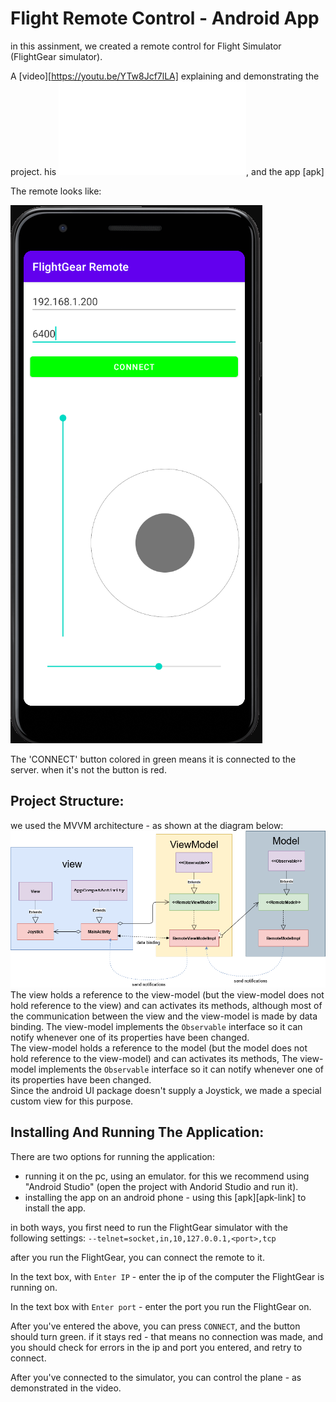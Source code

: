 # Flight Remote Control - Android App

in this assinment, we created a remote control for Flight Simulator (FlightGear simulator).

A [video][https://youtu.be/YTw8Jcf7lLA] explaining and demonstrating the project. his ![slides](resources/presentaion.pdf), and the app [apk]

The remote looks like:

![remote](resources/app.png?raw=TRUE)

The 'CONNECT' button colored in green means it is connected to the server. when it's not the button is red.

## Project Structure:
we used the MVVM architecture - as shown at the diagram below:
![UML](resources/class_diagram.png?raw=TRUE)  
The view holds a reference to the view-model (but the view-model does not hold reference to the view) and can activates its methods, although most of the communication between the view and the view-model is made by data binding. The view-model implements the ```Observable``` interface so it can notify whenever one of its properties have been changed.  
The view-model holds a reference to the model (but the model does not hold reference to the view-model) and can activates its methods, The view-model implements the ```Observable``` interface so it can notify whenever one of its properties have been changed.  
Since the android UI package doesn't supply a Joystick, we made a special custom view for this purpose.

## Installing And Running The Application:

There are two options for running the application:
- running it on the pc, using an emulator.
for this we recommend using "Android Studio" (open the project with Andorid Studio and run it).
- installing the app on an android phone - using this [apk][apk-link] to install the app.


in both ways, you first need to run the FlightGear simulator with the following settings:
```--telnet=socket,in,10,127.0.0.1,<port>,tcp```

after you run the FlightGear, you can connect the remote to it.

In the text box, with `Enter IP` - enter the ip of the computer the FlightGear is running on.

In the text box with `Enter port` - enter the port you run the FlightGear on.

After you've entered the above, you can press `CONNECT`, and the button should turn green.
if it stays red - that means no connection was made, and you should check for errors in the ip and port you entered, and retry to connect.

After you've connected to the simulator, you can control the plane - as demonstrated in the video. 
